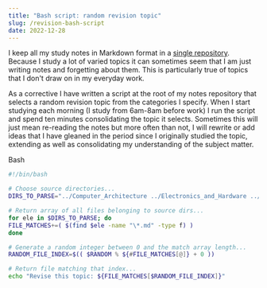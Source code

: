 ```yaml
---
title: "Bash script: random revision topic"
slug: /revision-bash-script
date: 2022-12-28
---
```


I keep all my study notes in Markdown format in a [single repository]('https://github.com/thomasabishop/computer_science'). Because I study a lot of varied topics it can sometimes seem that I am just writing notes and forgetting about them. This is particularly true of topics that I don't draw on in my everyday work.

As a corrective I have written a script at the root of my notes repository that selects a random revision topic from the categories I specify. When I start studying each morning (I study from 6am-8am before work) I run the script and spend ten minutes consolidating the topic it selects. Sometimes this will just mean re-reading the notes but more often than not, I will rewrite or add ideas that I have gleaned in the period since I originally studied the topic, extending as well as consolidating my understanding of the subject matter.

<div class="code-block-header">Bash</div>

```bash
#!/bin/bash

# Choose source directories...
DIRS_TO_PARSE="../Computer_Architecture ../Electronics_and_Hardware ../Operating_Systems ../Programming_Languages/Shell ../Logic"

# Return array of all files belonging to source dirs...
for ele in $DIRS_TO_PARSE; do
FILE_MATCHES+=( $(find $ele -name "\*.md" -type f) )
done

# Generate a random integer between 0 and the match array length...
RANDOM_FILE_INDEX=$(( $RANDOM % ${#FILE_MATCHES[@]} + 0 ))

# Return file matching that index...
echo "Revise this topic: ${FILE_MATCHES[$RANDOM_FILE_INDEX]}"
```
